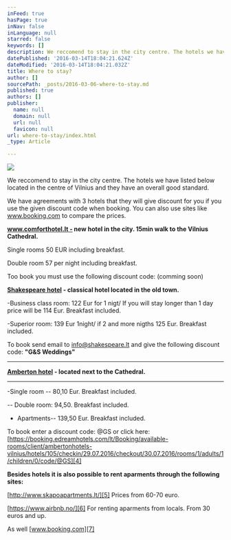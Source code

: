 ```yaml
---
inFeed: true
hasPage: true
inNav: false
inLanguage: null
starred: false
keywords: []
description: We reccomend to stay in the city centre. The hotels we have listed below located in the centre of Vilnius and they have an overall good standard.
datePublished: '2016-03-14T18:04:21.624Z'
dateModified: '2016-03-14T18:04:21.032Z'
title: Where to stay?
author: []
sourcePath: _posts/2016-03-06-where-to-stay.md
published: true
authors: []
publisher:
  name: null
  domain: null
  url: null
  favicon: null
url: where-to-stay/index.html
_type: Article

---
```

![](https://the-grid-user-content.s3-us-west-2.amazonaws.com/0b3aec04-b489-4e53-81f5-6679e0f8b603.jpg)

We reccomend to stay in the city centre. The hotels we have listed below located in the centre of Vilnius and they have an overall good standard.

We have agreements with 3 hotels that they will give discount for you if you use the given discount code when booking. You can also use sites like www.booking.com to compare the prices.

**[www.comforthotel.lt -][0] new hotel in the city. 15min walk to the Vilnius Cathedral.**

Single rooms 50 EUR including breakfast.

Double room 57 per night including breakfast.

Too book you must use the following discount code:  (comming soon) 

**[Shakespeare hotel][1] - classical hotel located in the old town.**

-Business class room: 122 Eur for 1 nigt/ If you will stay longer than 1 day price will be 114 Eur. Breakfast included.

-Superior room:  139
Eur 1night/ if 2 and more nigths 125 Eur. Breakfast included.

To book send email to [info@shakespeare.lt][2] and give the following discount code: **"G&S Weddings"**

****

**[Amberton hotel][3] - located next to the Cathedral.**

****

-Single room -- 80,10 Eur. Breakfast included.

_--_ Double room: 94,50\. Breakfast included.

- Apartments-- 139,50 Eur. Breakfast included.

To book enter a discount code: @GS  or click here: [https://booking.edreamhotels.com/lt/Booking/available-rooms/client/ambertonhotels-vilnius/hotels/105/checkin/29.07.2016/checkout/30.07.2016/rooms/1/adults/1/children/0/code/@GS][4]

**Besides hotels it is also possible to rent aparments through the following sites:**

[http://www.skapoapartments.lt/][5] Prices from 60-70 euro.

[https://www.airbnb.no/][6] For renting aparments from locals. From 30 euros and up.

As well [www.booking.com][7]

[0]: http://comforthotel.lt/
[1]: http://www.shakespeare.lt/
[2]: http://localhost/shakespeare/html/contacts.html
[3]: http://ambertonhotels.com/en/vilnius/
[4]: https://booking.edreamhotels.com/lt/Booking/available-rooms/client/ambertonhotels-vilnius/hotels/105/checkin/29.07.2016/checkout/30.07.2016/rooms/1/adults/1/children/0/code/@GS
[5]: http://www.skapoapartments.lt/
[6]: https://www.airbnb.no/
[7]: www.booking.com
